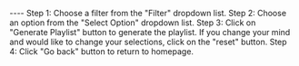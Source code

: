 --<INSTRUCTIONS FOR USING PLAYLIST GENERATOR>--
Step 1: Choose a filter from the "Filter" dropdown list.
Step 2: Choose an option from the "Select Option" dropdown list.
Step 3: Click on "Generate Playlist" button to generate the playlist. If you change your mind and would like to change your selections, click on the "reset" button.
Step 4: Click "Go back" button to return to homepage.
